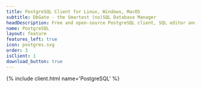 ```yaml
---
title: PostgreSQL Client for Linux, Windows, MacOS
subtitle: DbGate - the Smartest (no)SQL Database Manager
headDescription: Free and open-source PostgreSQL client, SQL editor and database manager. Runs as desktop app or as web app in Docker.
name: PostgreSQL
layout: feature
features_left: true
icon: postgres.svg
order: 3
isClient: 1
download_button: true
---
```


{% include client.html name='PostgreSQL' %}
